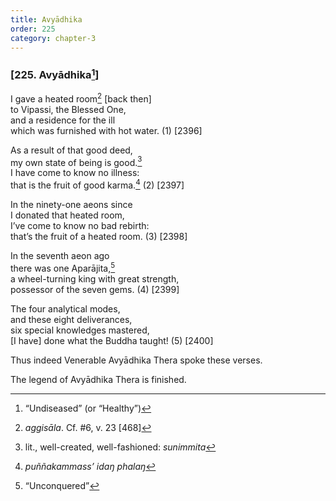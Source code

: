 ```yaml
---
title: Avyādhika
order: 225
category: chapter-3
---
```


### \[225. Avyādhika[^1]\]

I gave a heated room[^2] \[back then\]  
to Vipassi, the Blessed One,  
and a residence for the ill  
which was furnished with hot water. (1) \[2396\]

As a result of that good deed,  
my own state of being is good.[^3]  
I have come to know no illness:  
that is the fruit of good karma.[^4] (2) \[2397\]

In the ninety-one aeons since  
I donated that heated room,  
I’ve come to know no bad rebirth:  
that’s the fruit of a heated room. (3) \[2398\]

In the seventh aeon ago  
there was one Aparājita,[^5]  
a wheel-turning king with great strength,  
possessor of the seven gems. (4) \[2399\]

The four analytical modes,  
and these eight deliverances,  
six special knowledges mastered,  
\[I have\] done what the Buddha taught! (5) \[2400\]

Thus indeed Venerable Avyādhika Thera spoke these verses.

The legend of Avyādhika Thera is finished.

[^1]: “Undiseased” (or “Healthy”)

[^2]: *aggisāla*. Cf. \#6, v. 23 \[468\]

[^3]: lit., well-created, well-fashioned: *sunimmita*

[^4]: *puññakammass’ idaŋ phalaŋ*

[^5]: “Unconquered”
